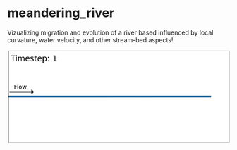 # meandering_river
 Vizualizing migration and evolution of a river based influenced by local curvature, water velocity, and other stream-bed aspects!
 
![River_animation](https://github.com/tanvidc/meandering_river/blob/master/images/river.gif)
